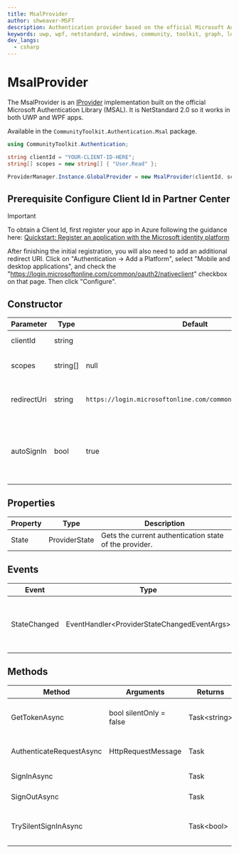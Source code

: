 ```yaml
---
title: MsalProvider
author: shweaver-MSFT
description: Authentication provider based on the official Microsoft Authentication Library (MSAL).
keywords: uwp, wpf, netstandard, windows, community, toolkit, graph, login, authentication, provider, providers, identity, msal
dev_langs:
  - csharp
---
```


# MsalProvider

The MsalProvider is an [IProvider](./custom.md) implementation built on the official Microsoft Authentication Library (MSAL). It is NetStandard 2.0 so it works in both UWP and WPF apps.

Available in the `CommunityToolkit.Authentication.Msal` package.

```csharp
using CommunityToolkit.Authentication;

string clientId = "YOUR-CLIENT-ID-HERE";
string[] scopes = new string[] { "User.Read" };

ProviderManager.Instance.GlobalProvider = new MsalProvider(clientId, scopes);
```

## Prerequisite Configure Client Id in Partner Center

> [!IMPORTANT]
> To obtain a Client Id, first register your app in Azure following the guidance here: [Quickstart: Register an application with the Microsoft identity platform](/azure/active-directory/develop/quickstart-register-app)
>
> After finishing the initial registration, you will also need to add an additional redirect URI. Click on "Authentication -> Add a Platform", select "Mobile and desktop applications", and check the "https://login.microsoftonline.com/common/oauth2/nativeclient" checkbox on that page. Then click "Configure".

## Constructor

| Parameter | Type | Default | Description |
| -- | -- | -- | -- |
| clientId | string | | Registered client id. |
| scopes | string[] | null | Listof scopes to initially request. |
| redirectUri | string | `https://login.microsoftonline.com/common/oauth2/nativeclient` | Redirect URI for authentication response. |
| autoSignIn | bool | true | Determines whether the provider attempts to silently log in upon instantiation. |

## Properties

| Property | Type | Description |
| -- | -- | -- |
| State | ProviderState | Gets the current authentication state of the provider. |

## Events

| Event | Type | Description |
| -- | -- | -- |
| StateChanged | EventHandler&lt;ProviderStateChangedEventArgs&gt; | Event called when the provider state changes. |

## Methods

| Method | Arguments | Returns | Description |
| -- | -- | -- | -- |
| GetTokenAsync | bool silentOnly = false | Task&lt;string&gt; | Retrieve a token for the authenticated user. |
| AuthenticateRequestAsync | HttpRequestMessage | Task | Authenticate an outgoing request. |
| SignInAsync | | Task | Sign in a user. |
| SignOutAsync | | Task | Sign out the current user. |
| TrySilentSignInAsync | | Task&lt;bool&gt; | Try signing in silently, without prompts. |
